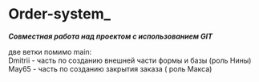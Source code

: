 # Order-system_

___Совместная работа над проектом с использованием GIT___

две ветки помимо main:<br>
Dmitrii - часть по созданию внешней части формы и базы (роль Нины)<br>
May65 - часть по созданию закрытия заказа ( роль Макса)
